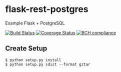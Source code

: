 # flask-rest-postgres
Example Flask + PostgreSQL

[![Build Status](https://travis-ci.com/milagan/flask-rest-postgres.svg?branch=master)](https://travis-ci.com/milagan/flask-rest-postgres)
[![Coverage Status](https://coveralls.io/repos/github/milagan/flask-rest-postgres/badge.svg?branch=master)](https://coveralls.io/github/milagan/flask-rest-postgres?branch=master)
[![BCH compliance](https://bettercodehub.com/edge/badge/milagan/flask-rest-postgres?branch=master)](https://bettercodehub.com/)

## Create Setup
```
$ python setup.py install
$ python setup.py sdist --format gztar
```